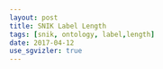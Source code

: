 ```yaml
---
layout: post
title: SNIK Label Length
tags: [snik, ontology, label,length]
date: 2017-04-12
use_sgvizler: true
---
```


<div id="example" data-sgvizler-endpoint="https://www.snik.eu/sparql"
 data-sgvizler-query="
select strlen(?l) as ?label_length count(?l) as ?number_of_labels
from <http://www.snik.eu/ontology>
{
 ?class a owl:Class.
 ?class rdfs:label ?l.
} group by strlen(?l) order by asc(strlen(?l))"
         data-sgvizler-chart="google.visualization.AreaChart"
         style="width:800px; height:400px;">
</div>
